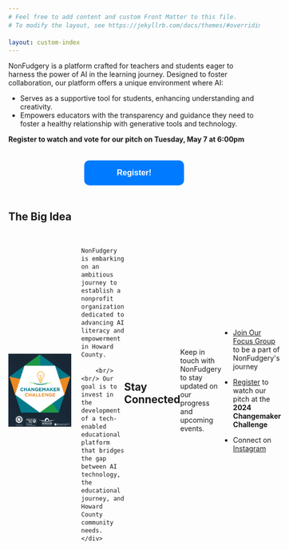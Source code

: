 ```yaml
---
# Feel free to add content and custom Front Matter to this file.
# To modify the layout, see https://jekyllrb.com/docs/themes/#overriding-theme-defaults

layout: custom-index
---
```


NonFudgery is a platform crafted for teachers and students eager to harness the power of AI in the learning journey. Designed to foster collaboration, our platform offers a unique environment where AI:

- Serves as a supportive tool for students, enhancing understanding and creativity. 
- Empowers educators with the transparency and guidance they need to foster a healthy relationship with generative tools and technology.

**Register to watch and vote for our pitch on Tuesday, May 7 at 6:00pm**
<div style="text-align: center;">
    <a style="display: inline-block; 
              height: 50px; /* Reduced height for a more standard button size */
              width: 200px; /* Reduced width for a more standard button size */
              background: #007BFF; /* A common blue color used for call-to-action buttons */
              color: #ffffff; 
              text-align: center; 
              font-weight: bold; 
              font-size: 16px; /* Adjusted font size for the smaller button */
              line-height: 50px; /* Adjusted line-height to vertically center the text */
              font-family: Arial; 
              border-radius: 10px; /* Smaller radius for a subtler rounded corner */
              text-decoration: none;
              margin-top: 20px; 
              margin-bottom: 20px;"
        href="https://zoom.us/webinar/register/WN_2cocI_EmQGKsOCHUGzn3gQ#/registration">Register!</a>
</div>


## The Big Idea
 
<div style="display: flex; align-items: center; margin-bottom: 20px">
    <img src="/images/change1.png" alt="Howard County Changemaker Challenge" style="width: 25%; margin-right: 20px;">
    <div>
        
        NonFudgery is embarking on an ambitious journey to establish a nonprofit organization dedicated to advancing AI literacy and empowerment in Howard County.
        
        <br/> <br/> Our goal is to invest in the development of a tech-enabled educational platform that bridges the gap between AI technology, the educational journey, and Howard County community needs.
    </div>
</div>

## Stay Connected
Keep in touch with NonFudgery to stay updated on our progress and upcoming events.

- [Join Our Focus Group](/join) to be a part of NonFudgery's journey

- [Register](https://zoom.us/webinar/register/WN_2cocI_EmQGKsOCHUGzn3gQ#/registration) to watch our pitch at the **2024 Changemaker Challenge**

-  Connect on [Instagram](https://instagram.com/nonfudgery)  

